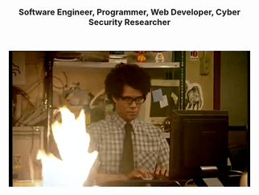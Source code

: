 <h3 align="center">Software Engineer, Programmer, Web Developer, Cyber Security Researcher</h3>

<br><center><img src="https://raw.githubusercontent.com/misteralipour/misteralipour/main/onfire.gif"></center>


